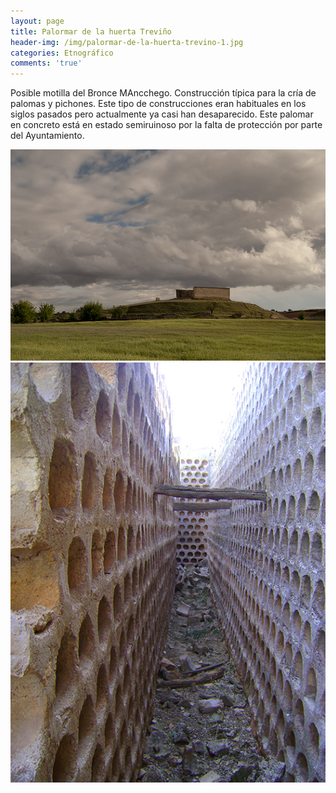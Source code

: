 ```yaml
---
layout: page
title: Palormar de la huerta Treviño
header-img: /img/palormar-de-la-huerta-trevino-1.jpg
categories: Etnográfico
comments: 'true'
---
```



Posible motilla del Bronce MAncchego. Construcción típica para la cría de palomas y pichones. Este tipo de construcciones eran habituales en los siglos pasados pero actualmente ya casi han desaparecido. Este palomar en concreto está en estado semiruinoso por la falta de protección por parte del Ayuntamiento. 

<div class="photos">
<img src="/img/palormar-de-la-huerta-trevino-1.jpg" alt="Palormar de la huerta Treviño">
<img src="/img/palormar-de-la-huerta-trevino-2.jpg" alt="Palormar de la huerta Treviño">
</div>
